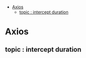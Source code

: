 - [Axios](#axios)
  - [topic : intercept duration](#topic--intercept-duration)

# Axios 

## topic : intercept duration
